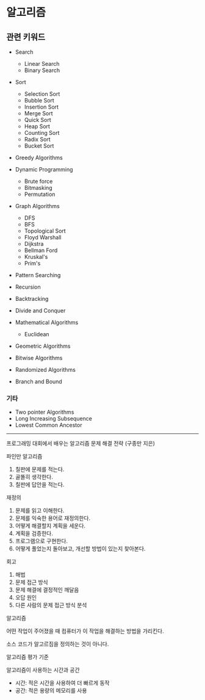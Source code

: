 # 알고리즘

## 관련 키워드

- Search
  - Linear Search
  - Binary Search

- Sort
  - Selection Sort
  - Bubble Sort
  - Insertion Sort
  - Merge Sort
  - Quick Sort
  - Heap Sort
  - Counting Sort
  - Radix Sort
  - Bucket Sort

- Greedy Algorithms
- Dynamic Programming
  - Brute force
  - Bitmasking
  - Permutation
- Graph Algorithms
  - DFS
  - BFS
  - Topological Sort
  - Floyd Warshall
  - Dijkstra
  - Bellman Ford
  - Kruskal's
  - Prim's
- Pattern Searching
- Recursion
- Backtracking
- Divide and Conquer
- Mathematical Algorithms
  - Euclidean
- Geometric Algorithms
- Bitwise Algorithms
- Randomized Algorithms
- Branch and Bound

### 기타

- Two pointer Algorithms
- Long Increasing Subsequence
- Lowest Common Ancestor

---

프로그래밍 대회에서 배우는 알고리즘 문제 해결 전략 (구종만 지은)

파인만 알고리즘

1. 칠판에 문제를 적는다.
2. 골똘히 생각한다.
3. 칠판에 답안을 적는다.

재정의

1. 문제를 읽고 이해한다.
2. 문제를 익숙한 용어로 재정의한다.
3. 어떻게 해결할지 계획을 세운다.
4. 계획을 검증한다.
5. 프로그램으로 구현한다.
6. 어떻게 풀었는지 돌아보고, 개선할 방법이 있는지 찾아본다.

회고

1. 해법
2. 문제 접근 방식
3. 문제 해결에 결정적인 깨달음
4. 오답 원인
5. 다른 사람의 문제 접근 방식 분석

알고리즘

어떤 작업이 주어졌을 때 컴퓨터가 이 작업을 해결하는 방법을 가리킨다.  

소스 코드가 알고르짐을 정의하는 것이 아니다. 

알고리즘 평가 기준

알고리즘이 사용하는 시간과 공간

- 시간: 적은 시간을 사용하여 더 빠르게 동작
- 공간: 적은 용량의 메모리를 사용